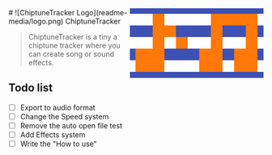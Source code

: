 <img src="readme-media/logo-high.png" align="right" />
# ![ChiptuneTracker Logo](readme-media/logo.png) ChiptuneTracker

> ChiptuneTracker is a tiny a chiptune tracker where you can create song or sound effects.

## Todo list

- [ ] Export to audio format
- [ ] Change the Speed system
- [ ] Remove the auto open file test
- [ ] Add Effects system
- [ ] Write the "How to use"
